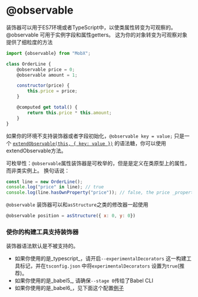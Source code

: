 # @observable

装饰器可以用于ES7环境或者TypeScript中，以使类属性转变为可观察的。
@observable 可用于实例字段和属性getters。
这为你的对象转变为可观察对象提供了细粒度的方法

```javascript
import {observable} from "MobX";

class OrderLine {
    @observable price = 0;
    @observable amount = 1;

    constructor(price) {
        this.price = price;
    }

    @computed get total() {
        return this.price * this.amount;
    }
}
```

如果你的环境不支持装饰器或者字段初始化，`@observable key = value;` 只是一个 [`extendObservable(this, { key: value })`](extend-observable.md) 的语法糖，你可以使用extendObservable方法。

可枚举性：`@observable`属性装饰器是可枚举的，但是是定义在类原型上的属性，而非类实例上。
换句话说：

```javascript
const line = new OrderLine();
console.log("price" in line); // true
console.log(line.hasOwnProperty("price")); // false, the price _property_ is defined on the class, although the value will be stored per instance.
```

`@observable` 装饰器可以和`asStructure`之类的修改器一起使用

```javascript
@observable position = asStructure({ x: 0, y: 0})
```


### 使你的构建工具支持装饰器

装饰器语法默认是不被支持的。

* 如果你使用的是_typescript_，请开启`--experimentalDecorators` 这一构建工具标记，并在`tsconfig.json` 中将`experimentalDecorators` 设置为`true`(推荐)。
* 如果你使用的是_babel5_, 请确保`--stage 0`传给了Babel CLI
* 如果你使用的是_babel6_，见下面这个配置[例子]((https://github.com/MobXjs/MobX/issues/105))
